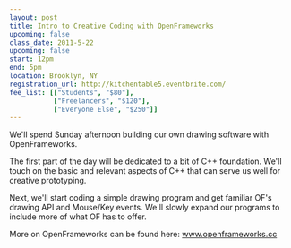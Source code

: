 ```yaml
---
layout: post
title: Intro to Creative Coding with OpenFrameworks
upcoming: false
class_date: 2011-5-22
upcoming: false
start: 12pm
end: 5pm
location: Brooklyn, NY
registration_url: http://kitchentable5.eventbrite.com/
fee_list: [["Students", "$80"],
           ["Freelancers", "$120"],
           ["Everyone Else", "$250"]]
---
```



We'll spend Sunday afternoon building our own drawing software with
OpenFrameworks.
 
The first part of the day will be dedicated to a bit of C++
foundation. We'll touch on the basic and relevant aspects of C++ that
can serve us well for creative prototyping.
 
Next, we'll start coding a simple drawing program and get familiar
OF's drawing API and Mouse/Key events. We'll slowly expand our
programs to include more of what OF has to offer.
 
More on OpenFrameworks can be found here: <a
href="http://www.openframeworks.cc">www.openframeworks.cc</a>


 

